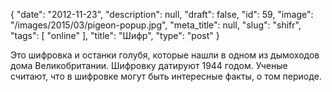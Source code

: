 {
    "date": "2012-11-23",
    "description": null,
    "draft": false,
    "id": 59,
    "image": "/images/2015/03/pigeon-popup.jpg",
    "meta_title": null,
    "slug": "shifr",
    "tags": [
        "online"
    ],
    "title": "Шифр",
    "type": "post"
}


Это шифровка и останки голубя, которые нашли в одном из дымоходов дома Великобритании. Шифровку датируют 1944 годом. Ученые считают, что в шифровке могут быть интересные факты, о том периоде.
